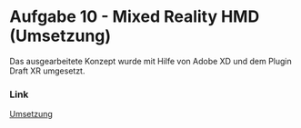 # Aufgabe 10 -  Mixed Reality HMD (Umsetzung) 

Das ausgearbeitete Konzept wurde mit Hilfe von Adobe XD und dem Plugin Draft XR umgesetzt. 

### Link
[Umsetzung](https://vr.page/38OTFSL)

